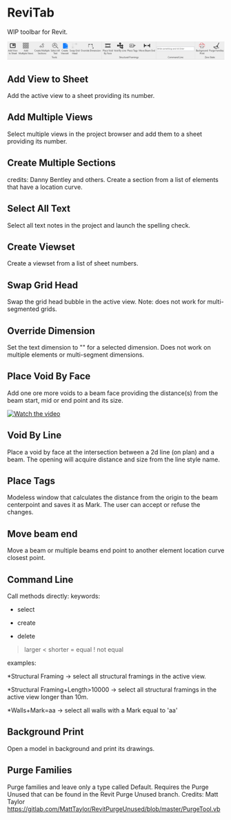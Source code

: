 # ReviTab
WIP toolbar for Revit. 

![IMG](images/reviTab.PNG)

## Add View to Sheet
Add the active view to a sheet providing its number.

## Add Multiple Views
Select multiple views in the project browser and add them to a sheet providing its number.

## Create Multiple Sections
credits: Danny Bentley and others. Create a section from a list of elements that have a location curve.

## Select All Text
Select all text notes in the project and launch the spelling check.

## Create Viewset
Create a viewset from a list of sheet numbers.

## Swap Grid Head
Swap the grid head bubble in the active view. Note: does not work for multi-segmented grids.

## Override Dimension
Set the text dimension to "" for a selected dimension. Does not work on multiple elements or multi-segment dimensions.

## Place Void By Face
Add one ore more voids to a beam face providing the distance(s) from the beam start, mid or end point and its size.

[![Watch the video](https://img.youtube.com/vi/sw1vG_4c88A/maxresdefault.jpg)](https://youtu.be/sw1vG_4c88A)

## Void By Line
Place a void by face at the intersection between a 2d line (on plan) and a beam. The opening will acquire distance and size from the line style name.

## Place Tags
Modeless window that calculates the distance from the origin to the beam centerpoint and saves it as Mark. The user can accept or refuse the changes.

## Move beam end
Move a beam or multiple beams end point to another element location curve closest point.

## Command Line
Call methods directly:
keywords: 
* select
+ create
- delete
> larger
< shorter
= equal
! not equal

examples:

\*Structural Framing -> select all structural framings in the active view.

\*Structural Framing+Length>10000 -> select all structural framings in the active view longer than 10m. 

\*Walls+Mark=aa -> select all walls with a Mark equal to 'aa'

## Background Print
Open a model in background and print its drawings.

## Purge Families
Purge families and leave only a type called Default. Requires the Purge Unused that can be found in the Revit Purge Unused branch. Credits: Matt Taylor https://gitlab.com/MattTaylor/RevitPurgeUnused/blob/master/PurgeTool.vb
